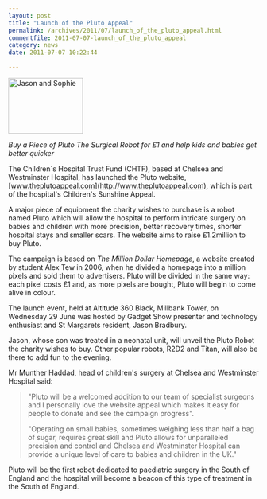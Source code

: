 ```yaml
---
layout: post
title: "Launch of the Pluto Appeal"
permalink: /archives/2011/07/launch_of_the_pluto_appeal.html
commentfile: 2011-07-07-launch_of_the_pluto_appeal
category: news
date: 2011-07-07 10:22:44

---
```


<a href="/assets/images/2011/jason_sophie.jpg" title="See larger version of - Jason and Sophie"><img src="/assets/images/2011/jason_sophie_thumb.jpg" width="150" height="112" alt="Jason and Sophie" class=" right photo" /></a>

*Buy a Piece of Pluto The Surgical Robot for £1 and help kids and babies get better quicker*

The Children´s Hospital Trust Fund (CHTF), based at Chelsea and Westminster Hospital, has launched the Pluto website, [www.theplutoappeal.com](http://www.theplutoappeal.com), which is part of the hospital's Children's Sunshine Appeal.

A major piece of equipment the charity wishes to purchase is a robot named Pluto which will allow the hospital to perform intricate surgery on babies and children with more precision, better recovery times, shorter hospital stays and smaller scars. The website aims to raise £1.2million to buy Pluto.

The campaign is based on *The Million Dollar Homepage*, a website created by student Alex Tew in 2006, when he divided a homepage into a million pixels and sold them to advertisers. Pluto will be divided in the same way: each pixel costs £1 and, as more pixels are bought, Pluto will begin to come alive in colour.

The launch event, held at Altitude 360 Black, Millbank Tower, on Wednesday 29 June was hosted by Gadget Show presenter and technology enthusiast and St Margarets resident, Jason Bradbury.

Jason, whose son was treated in a neonatal unit, will unveil the Pluto Robot the charity wishes to buy. Other popular robots, R2D2 and Titan, will also be there to add fun to the evening.

Mr Munther Haddad, head of children's surgery at Chelsea and Westminster Hospital said:

> "Pluto will be a welcomed addition to our team of specialist surgeons and I personally love the website appeal which makes it easy for people to donate and see the campaign progress".
> 
>  "Operating on small babies, sometimes weighing less than half a bag of sugar, requires great skill and Pluto allows for unparalleled precision and control and Chelsea and Westminster Hospital can provide a unique level of care to babies and children in the UK."
> 
 Pluto will be the first robot dedicated to paediatric surgery in the South of England and the hospital will become a beacon of this type of treatment in the South of England.
